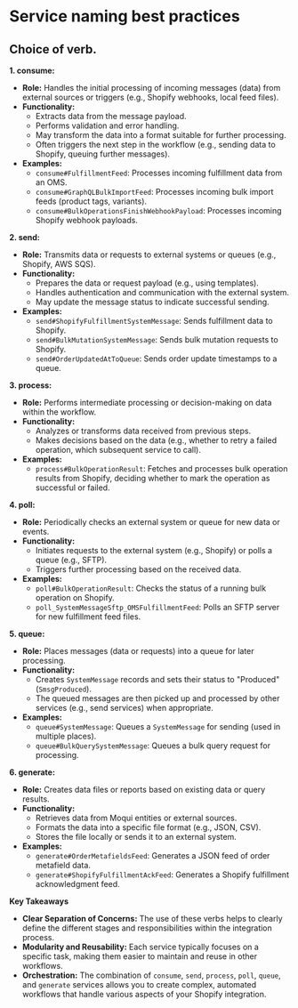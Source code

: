 # Service naming best practices
## Choice of verb.

**1. consume:**

- **Role:**  Handles the initial processing of incoming messages (data) from external sources or triggers (e.g., Shopify webhooks, local feed files).
- **Functionality:**
    - Extracts data from the message payload.
    - Performs validation and error handling.
    - May transform the data into a format suitable for further processing.
    - Often triggers the next step in the workflow (e.g., sending data to Shopify, queuing further messages).
- **Examples:**
    - `consume#FulfillmentFeed`: Processes incoming fulfillment data from an OMS.
    - `consume#GraphQLBulkImportFeed`: Processes incoming bulk import feeds (product tags, variants).
    - `consume#BulkOperationsFinishWebhookPayload`:  Processes incoming Shopify webhook payloads.

**2. send:**

- **Role:**  Transmits data or requests to external systems or queues (e.g., Shopify, AWS SQS).
- **Functionality:**
    - Prepares the data or request payload (e.g., using templates).
    - Handles authentication and communication with the external system.
    - May update the message status to indicate successful sending.
- **Examples:**
    - `send#ShopifyFulfillmentSystemMessage`:  Sends fulfillment data to Shopify.
    - `send#BulkMutationSystemMessage`:  Sends bulk mutation requests to Shopify.
    - `send#OrderUpdatedAtToQueue`: Sends order update timestamps to a queue.

**3. process:**

- **Role:**  Performs intermediate processing or decision-making on data within the workflow.
- **Functionality:**
    - Analyzes or transforms data received from previous steps.
    - Makes decisions based on the data (e.g., whether to retry a failed operation, which subsequent service to call).
- **Examples:**
    - `process#BulkOperationResult`: Fetches and processes bulk operation results from Shopify, deciding whether to mark the operation as successful or failed.

**4. poll:**

- **Role:**  Periodically checks an external system or queue for new data or events.
- **Functionality:**
    - Initiates requests to the external system (e.g., Shopify) or polls a queue (e.g., SFTP).
    - Triggers further processing based on the received data.
- **Examples:**
    - `poll#BulkOperationResult`: Checks the status of a running bulk operation on Shopify.
    - `poll_SystemMessageSftp_OMSFulfillmentFeed`: Polls an SFTP server for new fulfillment feed files.

**5. queue:**

- **Role:**  Places messages (data or requests) into a queue for later processing.
- **Functionality:**
    - Creates `SystemMessage` records and sets their status to "Produced" (`SmsgProduced`).
    - The queued messages are then picked up and processed by other services (e.g., send services) when appropriate.
- **Examples:**
    - `queue#SystemMessage`:  Queues a `SystemMessage` for sending (used in multiple places).
    - `queue#BulkQuerySystemMessage`: Queues a bulk query request for processing.

**6. generate:**

- **Role:** Creates data files or reports based on existing data or query results.
- **Functionality:**
    - Retrieves data from Moqui entities or external sources.
    - Formats the data into a specific file format (e.g., JSON, CSV).
    - Stores the file locally or sends it to an external system.
- **Examples:**
    - `generate#OrderMetafieldsFeed`: Generates a JSON feed of order metafield data.
    - `generate#ShopifyFulfillmentAckFeed`:  Generates a Shopify fulfillment acknowledgment feed.

**Key Takeaways**

- **Clear Separation of Concerns:** The use of these verbs helps to clearly define the different stages and responsibilities within the integration process.
- **Modularity and Reusability:** Each service typically focuses on a specific task, making them easier to maintain and reuse in other workflows.
- **Orchestration:**  The combination of `consume`, `send`, `process`, `poll`, `queue`, and `generate` services allows you to create complex, automated workflows that handle various aspects of your Shopify integration.
